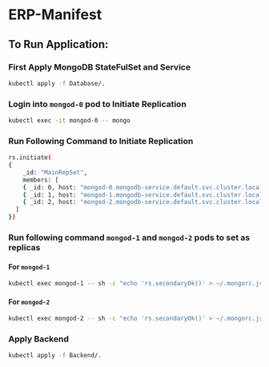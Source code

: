 # ERP-Manifest

## To Run Application:

### First Apply MongoDB StateFulSet and Service
```bash
kubectl apply -f Database/.
```

### Login into `mongod-0` pod to Initiate Replication
```bash
kubectl exec -it mongod-0 -- mongo
```

### Run Following Command to Initiate Replication
```bash
rs.initiate(
{
    _id: "MainRepSet",
    members: [
    { _id: 0, host: "mongod-0.mongodb-service.default.svc.cluster.local:27017" },
    { _id: 1, host: "mongod-1.mongodb-service.default.svc.cluster.local:27017" },
    { _id: 2, host: "mongod-2.mongodb-service.default.svc.cluster.local:27017" }
  ]
})
```

### Run following command `mongod-1` and `mongod-2` pods to set as replicas

#### For `mongod-1`
```bash
kubectl exec mongod-1 -- sh -c "echo 'rs.secondaryOk()' > ~/.mongorc.js"
```
#### For `mongod-2`
```bash
kubectl exec mongod-2 -- sh -c "echo 'rs.secondaryOk()' > ~/.mongorc.js"
```

### Apply Backend
```bash
kubectl apply -f Backend/.
```